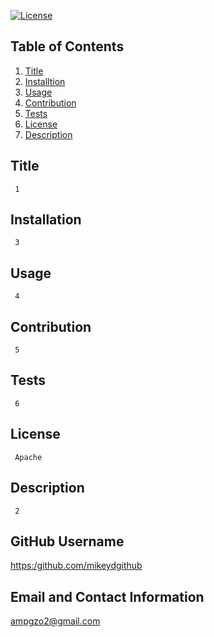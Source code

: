 

  [![License](https://img.shields.io/badge/License-Apache_2.0-blue.svg)](https://opensource.org/licenses/Apache-2.0) 

  ## Table of Contents
  1. [Title](#Title)
  2. [Installtion](#Installtion)
  3. [Usage](#Usage)
  4. [Contribution](#Contribution)
  5. [Tests](#Test)
  6. [License](#License)
  7. [Description](#Description)

  ## Title

     1

  ## Installation

     3

  ## Usage

     4

  ## Contribution

     5

  ## Tests

     6

  ## License

     Apache

  ## Description

     2

  ## GitHub Username
    
  [https:/github.com/mikeydgithub](https:/github.com/mikeydgithub)
  
  ## Email and Contact Information
     
  ampgzo2@gmail.com
  